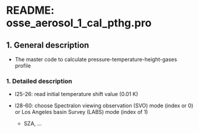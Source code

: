 # README: osse_aerosol_1_cal_pthg.pro

## 1. General description
- The master code to calculate pressure-temperature-height-gases profile

### 1. Detailed description
- l25-26: read initial temperature shift value (0.01 K) 

- l28-60: choose Spectralon viewing observation (SVO) mode (index or 0) or Los Angeles basin Survey (LABS) mode (index of 1)
  - SZA, ...



